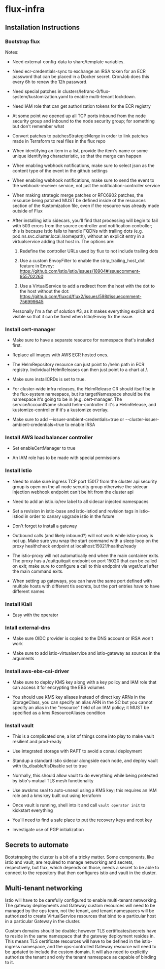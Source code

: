 # flux-infra

## Installation Instructions

### Bootstrap flux

Notes:

- Need external-config-data to share/template variables.

- Need ecr-credentials-sync to exchange an IRSA token for an ECR
  password that can be placed in a Docker secret. CronJob does this
  every 6h to renew the 12h password.

- Need special patches in
  clusters/lefranc-0/flux-system/kustomization.yaml to enable
  multi-tenant lockdown.
  
- Need IAM role that can get authorization tokens for the ECR registry

- At some point we opened up all TCP ports inbound from the node
  security group and inbound to the node security group; for something
  but don't remember what
  
- Convert patches to patchesStrategicMerge in order to link patches
  made in Terraform to real files in the flux repo
  
- When identifying an item in a list, provide the item's name or some
  unique identifying characteristic, so that the merge can happen

- When enabling webhook notifications, make sure to select json as the
  content type of the event in the github settings
  
- When enabling webhook notifications, make sure to send the event to
  the webhook-receiver service, not just the notification-controller
  service

- When making strategic merge patches or RFC6902 patches, the resource
  being patched MUST be defined inside of the resources section of the
  Kustomization file, even if the resource was already made outside of
  Flux

- After installing istio sidecars, you'll find that processing will
  begin to fail with 503 errors from the source controller and
  notification controller; this is because istio fails to handle FQDNs
  with trailing dots (e.g. pod.ns.svc.cluster.local./somepath),
  without an explicit entry in a virtualservice adding that host
  in. The options are:
  
  1. Redefine the controller URLs used by flux to not include trailing
     dots
     
  2. Use a custom EnvoyFilter to enable the strip_trailing_host_dot
     feature in Envoy:
     https://github.com/istio/istio/issues/18904#issuecomment-955702260
     
  3. Use a VirtualService to add a redirect from the host with the dot
     to the host without the dot:
     https://github.com/fluxcd/flux2/issues/598#issuecomment-756999645
     
  Personally I'm a fan of solution #3, as it makes everything explicit
  and visible so that it can be fixed when Istio/Envoy fix the issue.

### Install cert-manager

- Make sure to have a separate resource for namespace that's installed
  first.
  
- Replace all images with AWS ECR hosted ones.

- The HelmRepository resource can just point to /helm path in ECR
  registry. Individual HelmReleases can then just point to a chart at
  <org>/<chart name>.
  
- Make sure installCRDs is set to true.

- For cluster-wide infra releases, the HelmRelease CR should itself be
  in the flux-system namespace, but its targetNamespace should be the
  namespace it's going to be in (e.g. cert-manager. The
  serviceAccountName should helm-controller if it's a HelmRelease, and
  kustomize-controller if it's a kustomize overlay.
  
- Make sure to add --issuer-ambient-credentials=true or
  --cluster-issuer-ambient-credentials=true to enable IRSA

### Install AWS load balancer controller

- Set enableCertManager to true

- An IAM role has to be made with special permissions

### Install Istio

- Need to make sure ingress TCP port 15017 from the cluster api
  security group is open on the all node security group otherwise the
  sidecar injection webhook endpoint can't be hit from the cluster api

- Need to add an istio.io/rev label to all sidecar injected namespaces

- Set a revision in istio-base and istio-istiod and revision tags in
  istio-istiod in order to canary upgrade istio in the future
  
- Don't forget to install a gateway

- Outbound calls (and likely inbound?) will not work while istio-proxy
  is not up. Make sure you wrap the start command with a sleep loop on
  the proxy healthcheck endpoint at localhost:15021/healthz/ready
  
- The istio-proxy will not automatically end when the main container
  exits. The proxy has a /quitquitquit endpoint on port 15020 that can
  be called on exit; make sure to configure a call to this endpoint
  via wget/curl after the main command exits.

- When setting up gateways, you can have the same port defined with
  multiple hosts with different tls secrets, but the port entries have
  to have different names

### Install Kiali

- Easy with the operator

### Intall external-dns

- Make sure OIDC provider is copied to the DNS account or IRSA won't
  work

- Make sure to add istio-virtualservice and istio-gateway as sources
  in the arguments


### Install aws-ebs-csi-driver

- Make sure to deploy KMS key along with a key policy and IAM role
  that can access it for encrypting the EBS volumes
  
- You should use KMS key aliases instead of direct key ARNs in the
  StorageClass, you can specify an alias ARN in the SC but you cannot
  specify an alias in the "resource" field of an IAM policy; it MUST
  be specified as a kms:ResourceAliases condition

### Install vault

- This is a complicated one, a lot of things come into play to make
  vault resilient and prod-ready
  
- Use integrated storage with RAFT to avoid a consul deployment

- Standup a standard istio sidecar alongside each node, and deploy
  vault with tls_disable/tlsDisable set to true
  
- Normally, this should allow vault to do everything while being
  protected by istio's mutual TLS mesh functionality
  
- Use awskms seal to auto-unseal using a KMS key; this requires an IAM
  role and a kms key built out using terraform
  
- Once vault is running, shell into it and call `vault operator init`
  to kickstart everything
  
- You'll need to find a safe place to put the recovery keys and root
  key
  
- Investigate use of PGP initialization

## Secrets to automate

Bootstraping the cluster is a bit of a tricky matter. Some components,
like istio and vault, are required to manage networking and secrets,
respectively, but flux, which depends on those, needs a secret to be
able to connect to the repository that then configures istio and vault
in the cluster.

## Multi-tenant networking

Istio will have to be carefully configured to enable multi-tenant
networking. The gateway deployments and Gateway custom resources will
need to be managed by the ops team, not the tenant, and tenant
namespaces will be authorized to create VirtualService resources that
bind to a particular host in a particular Gateway in the cluster.

Custom domains should be doable; however TLS certificates/secrets have
to reside in the same namespace that the gateway deployment resides
in.  This means TLS certificate resources will have to be defined in
the istio-ingress namespace, and the ops-controlled Gateway resource
will need to be updated to include the custom domain. It will also
need to explicitly authorize the tenant and only the tenant namespace
as capable of binding to it.

